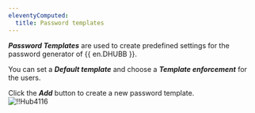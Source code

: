 ```yaml
---
eleventyComputed:
  title: Password templates
---
```

***Password Templates*** are used to create predefined settings for the password generator of {{ en.DHUBB }}.  

You can set a ***Default template*** and choose a ***Template enforcement*** for the users.  

Click the ***Add*** button to create a new password template.  
![!!Hub4116](https://webdevolutions.azureedge.net/docs/en/hub/Hub4116.png) 
